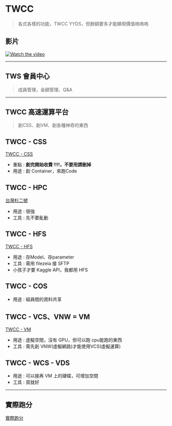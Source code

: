 # TWCC
> 各式各樣的功能，TWCC YYDS，但餘額要多才能顯現價值嗚嗚嗚

## 影片
[![Watch the video](https://admin.isb.com.tw/storage/uploads/cases/case43-1.png)]([https://youtu.be/vt5fpE0bzSY](https://nctuitsc-my.sharepoint.com/:v:/g/personal/c8763_pn06_o365_nctu_edu_tw/ESoJvs2dW_1Lkh8E4wEWDeYBDrZWQuP4zVCuXNlEfH8Spg?e=6LfTSG))

---
## TWS 會員中心
> 成員管理，金額管理、Q&A
> 


---
## TWCC 高速運算平台
> 創CSS、創VM、創各種神奇的東西

## TWCC - CSS
[TWCC - CSS](https://github.com/JulianLee310514065/Miscellaneous/blob/main/TWCC/TWCC%20-%20CSS.md)
* 重點 : **創完開始收費 !!!!，不要用請刪掉**
* 用途 : 創 Container，來跑Code

## TWCC - HPC
[台灣杉二號](https://www.nchc.org.tw/Page?itemid=2&mid=4)
* 用途 : 很強
* 工具 : 先不要亂動


## TWCC - HFS
[TWCC - HFS](https://github.com/JulianLee310514065/Miscellaneous/blob/main/TWCC/TWCC%20-%20HFS.md)
* 用途 : 存Model、存parameter
* 工具 : 需用 filezela 接 SFTP
* 小孩子才要 Kaggle API，我都用 HFS


## TWCC - COS
* 用途 : 組員間的資料共享


## TWCC - VCS、VNW = VM
[TWCC - VM](https://github.com/JulianLee310514065/Miscellaneous/blob/main/TWCC/TWCC%20-%20VM.md)
* 用途 : 虛擬空間，沒有 GPU，但可以跑 cpu能跑的東西
* 工具 : 需先創 VNW(虛擬網路)才能使用VCS(虛擬運算)


## TWCC - WCS - VDS
* 用途 : 可以接再 VM 上的硬碟，可增加空間
* 工具 : 買就好

---

## 實際跑分
[實際跑分](https://github.com/JulianLee310514065/Miscellaneous/blob/main/TWCC/%E8%B7%91%E5%88%86.md)
